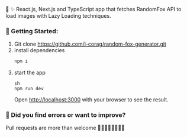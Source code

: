 🦊 ✨ React.js, Next.js and TypeScript app that fetches RandomFox API to load images with Lazy Loading techniques.

### 🚀 Getting Started:

1. Git clone https://github.com/i-corag/random-fox-generator.git
2. install dependencies
   ```sh
   npm i
   ```
3. start the app
   ```
   sh
   npm run dev
   ```
   Open [http://localhost:3000](http://localhost:3000) with your browser to see the result.

### 🐞 Did you find errors or want to improve?

Pull requests are more than welcome 🙌🏻🙌🏿🙌🏽🙌🏽
